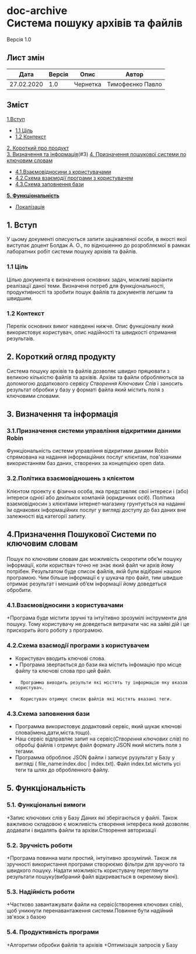 #  doc-archive <br/> Система пошуку архівів та файлів
Версія 1.0

## Лист змін
| Дата | Версія | Опис | Автор |
| --- | --- | --- | --- |
| 27.02.2020 | 1.0 | Чернетка | Тимофеєнко Павло |

## Зміст

 [1.Вступ](#intro)
 + [1.1 Ціль](#intro-goal)
 + [1.2 Контекст](#intro-context)
 
[2. Короткий про продукт](#overview) <br/>
[3. Визначення та інформація](#definitions)(#3)
[4. Призначення пошукової системи по ключовим словам](#4)
+ [4.1.Взаємовідносини з користувачами](#4-1)
+ [4.2.Схема взаємодії програми з користувачем](#4-2)
+ [4.3.Схема заповнення бази](#4-3)

**[5. Функціональність](#practicality)**
*   [Локалізація](#practicality-localization)



## <a name="intro"></a> 1. Вступ

У цьому документі описуються запити зацікавленої особи, в якості якої виступає доцент Болдак А. О., по відношенню до розробляємої в рамках лаборатних робіт системи пошуку архівів та файлів.

### <a name="intro-goal"></a> 1.1 Ціль

Цілью документа є визначення основних задач, можливі варіанти реалізації даної теми. Визначеня потреб для функціональності, продуктивності та  зробити пошук файлів та документів легшим та швидшим.

### <a name="intro-context"></a> 1.2 Контекст

Перелік основних вимог наведенні нижче. Опис функціоналу який використовує користувач, опис надійності та швидкості отримання результаів.

## <a name="overview"></a> 2. Короткий огляд продукту

Система пошуку архівів та файлів дозволяє швидко пряцювати з великою кількістю файлів та архівів. Архіви та файли обробляються за допомогою додаткового сервісу *Створення Ключових Слів* і заносить результат обробки у базу у форматі файла який містить поля з ключовими словами.

## <a name="definitions"></a>3. Визначення та інформація</p>
 ### <p id="3-1">3.1.Призначення cистеми управління відкритими даними Robin </p>
Функціональність системи управління відкритими даними Robin спрямована на надання інформаційних послуг клієнтам, пов'язаними використанням баз даних, створених за концепцією open data.

 ### <p id="3-2">3.2.Політика взаємовідношень з клієнтом</p>
 Клієнтом проекту є фізична особа, яка представляє свої інтереси і (або) інтереси однієї або декількох компаній (юридичних осіб). Політика взаємовідносин з клієнтами інтернет-магазину грунтується на наданні їм однакових інформаційних послуг у вигляді доступу до баз даних вне залежності від категорії запиту.

## <p id="4">4.Призначення Пошукової Системи по ключовим словам</p>
Пошук по ключовим словам дає можливість скоротити обє’м пошуку інформації, коли користвач точно не знає який файл чи архів йому потрібен. Результатом буде список файлів, якій були відібрані нашою програмою. Чим більше інформації є у шукача про файл, тим швидше отримає результат і менший об’єм інформації йому доведеться обробити.

### <p id="4-1">4.1.Взаємовідносини з користувачами</p>
+Програма буде містити зручні та інтуїтивно зрозумілі інструменти для пошуку. Тому користувачу не доведеться витрачати час на зайві дій і це прискорить його роботу з програмою.
### <p id="4-1">4.2.Схема взаємодії програми з користувачем</p>
+	Користувач вводить ключові слова.
+	•	Програма звертається до бази яка містить інфомацію про місце файлу та ключові слова про цей файл.
+		Программа виводить результи які містять ту інформацію яку вказав користувач.
+		Користувач отримує список файлів які містять вказані теги.
### <p id="4-3">4.3.Схема заповнення бази </p>
  +	Программа використовує додактовий сервіс, який шукає ключові слова(імена,дати,міста.тощо).
+	Наш сервіс відправляє запит на сервіс(*Створення ключових слів*) по обробці файлів і отримує файл формату JSON  який містить поля з тегами. 
+	Программа оброблює JSON файли і записує рузультат у Базу у вигляді (
file_name:index.doc | index.txt). Файл index.txt містить усі теги та шлях до обробленного  файлу. 

## <p id="5">5. Функціональність</p>
 ### <p id="5-1">5.1.	Функціональні вимоги </p>
+Запис ключових слів у Базу Даних які зберігаються у файлі. Також важливою складовою є можливість створення інтерфеса який дозволяє додавати і видалять файли та архіви.Створення авторизації 
### <p id="5-2">5.2.	Зручність роботи </p>
+Програма повинна мати простий, інтуітивно зрозумілий. Також  ля зручності використання програми створюємо фільтри для зручного та швидкого пошуку. Надати можливість користувачу переглянути результати пошуку(вибраний файл відкривається в окремому вікні). 
### <p id="5-3">5.3.	Надійність роботи </p>
+Частково завантажувати файли на сервіс(створення ключових слів), щоб уникнути перенавантаження системи.Повинне бути надійний зв'язок з базою
### <p id="5-4">5.4.	Продуктивність програми </p>
+Алгоритми обробки файлів та архівів
+Оптимізація запросів у Базу





